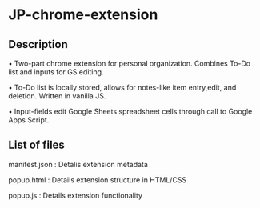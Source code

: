 # JP-chrome-extension

## Description

• Two-part chrome extension for personal organization. Combines To-Do list and inputs for GS editing.

• To-Do list is locally stored, allows for notes-like item entry,edit, and deletion. Written in vanilla JS.

• Input-fields edit Google Sheets spreadsheet cells through call to Google Apps Script.

## List of files

manifest.json : Detalis extension metadata

popup.html : Details extension structure in HTML/CSS

popup.js : Details extension functionality

